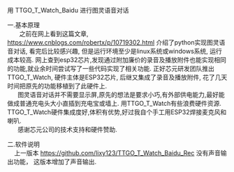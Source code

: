 用 TTGO_T_Watch_Baidu  进行图灵语音对话

一.基本原理 <br/>
          &nbsp;&nbsp;&nbsp;&nbsp; &nbsp;&nbsp;之前在网上看到这篇文章, https://www.cnblogs.com/robertx/p/10719302.html 介绍了python实现图灵语音对话, 看完后比较感兴趣,
       但是运行环境至少是linux系统或windows系统, 运行成本较高. 网上查到esp32芯片,发现通过附加廉价的录音及播放附件也能实现相同的功能,就业余时间尝试写了一些代码实现了相关功能. 
       正好芯元研发团队推出TTGO_T_Watch, 硬件主体是ESP32芯片, 后继又集成了录音及播放附件, 花了几天时间把原先的功能移植到了此硬件上. 
       <br/>
       &nbsp;&nbsp;&nbsp;&nbsp;&nbsp;&nbsp;图灵语音对话并不需要显示屏,原先的想法是要求小巧,有外部供电能力,最好能做成普通充电头大小直插到充电宝或墙上. 
       用TTGO_T_Watch有些浪费硬件资源.  TTGO_T_Watch硬件集成度好,体积有优势,好过我自个手工用ESP32焊接麦克风和喇叭.
       <br/>
       &nbsp;&nbsp;&nbsp;&nbsp;&nbsp;&nbsp;感谢芯元公司的技术支持和硬件赞助.

二.软件说明 <br/>
      &nbsp;&nbsp;&nbsp;&nbsp;上一版本 https://github.com/lixy123/TTGO_T_Watch_Baidu_Rec
      没有声音输出功能， 这版本增加了声音输出.
